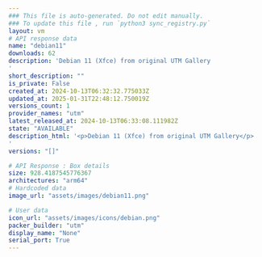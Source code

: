 ```yaml
---
### This file is auto-generated. Do not edit manually.
### To update this file , run `python3 sync_registry.py`
layout: vm
# API response data
name: "debian11"
downloads: 62
description: 'Debian 11 (Xfce) from original UTM Gallery
'
short_description: ""
is_private: False
created_at: 2024-10-13T06:32:32.775033Z
updated_at: 2025-01-31T22:48:12.750019Z
versions_count: 1
provider_names: "utm"
latest_released_at: 2024-10-13T06:33:08.111982Z
state: "AVAILABLE"
description_html: '<p>Debian 11 (Xfce) from original UTM Gallery</p>
'
versions: "[]"

# API Response : Box details
size: 928.4187545776367
architectures: "arm64"
# Hardcoded data
image_url: "assets/images/debian11.png"

# User data
icon_url: "assets/images/icons/debian.png"
packer_builder: "utm"
display_name: "None"
serial_port: True
---
```

